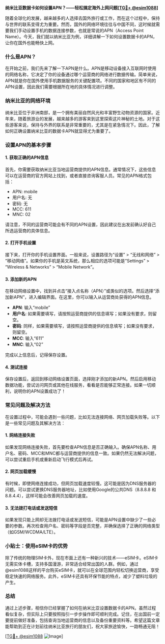 **纳米比亚数据卡如何设置APN？——轻松搞定海外上网问题[[TG💪+ @esim1088](https://t.me/s/esim1088)]**

随着全球化的发展，越来越多的人选择去国外旅行或工作，而在这个过程中，保持与世界的联系变得尤为重要。然而，国外的网络环境往往与中国不同，这时候就需要我们手动设置手机的数据连接参数，也就是常说的APN（Access Point Name）。今天，我们就以纳米比亚为例，详细讲解一下如何设置数据卡的APN，让你在国外也能畅快上网。

### 什么是APN？

在开始之前，我们先来了解一下APN是什么。APN是移动设备接入互联网时使用的网络名称，它决定了你的设备通过哪个运营商的网络进行数据传输。简单来说，APN就是你在国外使用手机数据服务的关键配置项。不同的国家和地区有不同的APN设置，因此我们需要根据所在地的具体情况进行调整。

### 纳米比亚的网络环境

纳米比亚位于非洲南部，是一个拥有美丽自然风光和丰富野生动物资源的国家。近年来，随着旅游业的发展，越来越多的游客来到这里探索这片神秘的土地。对于这些游客来说，保持与外界的联系是非常重要的，尤其是在紧急情况下。因此，了解如何正确设置纳米比亚的数据卡APN就显得尤为重要了。

### 设置APN的基本步骤

#### 1. 获取正确的APN信息

首先，你需要获取纳米比亚当地运营商提供的APN信息。通常情况下，这些信息可以在运营商的官方网站上找到，或者直接咨询客服人员。常见的APN格式包括：

- APN: mobile
- 用户名: 无
- 密码: 无
- MCC: 611
- MNC: 02

请注意，不同的运营商可能会有不同的APN设置，因此建议在出发前确认好自己所选运营商的具体信息。

#### 2. 打开手机设置

接下来，打开你的手机设置界面。一般来说，设置路径为“设置” > “无线和网络” > “移动网络”。如果你的手机是英文系统，那么相应的选项可能是“Settings” > “Wireless & Networks” > “Mobile Network”。

#### 3. 添加新的APN

在移动网络设置中，找到并点击“接入点名称（APN）”或类似的选项。然后选择“添加新APN”，进入编辑界面。在这里，你可以输入从运营商处获得的APN信息。

- **APN**: 输入“mobile”
- **用户名**: 如果需要填写，请按照运营商提供的信息填写；如果没有要求，则留空。
- **密码**: 同样，如果需要填写，请按照运营商提供的信息填写；如果没有要求，则留空。
- **MCC**: 输入“611”
- **MNC**: 输入“02”

完成以上信息后，记得保存设置。

#### 4. 测试连接

保存设置后，返回到移动网络设置页面，选择刚才添加的新APN。然后启用移动数据功能，尝试访问网页或其他在线服务，看看是否能够正常连接。如果一切顺利，说明你的APN设置成功了！

### 常见问题及解决方法

在设置过程中，可能会遇到一些问题，比如无法连接网络、网页加载失败等。以下是一些常见问题及其解决方法：

#### 1. 网络连接失败

如果发现网络连接失败，首先要检查APN信息是否正确输入。确保APN名称、用户名、密码、MCC和MNC都与运营商提供的信息一致。如果仍然无法解决问题，可以尝试重启手机或重新启动飞行模式后再试。

#### 2. 网页加载缓慢

有时候，即使网络连接成功，但网页加载速度较慢。这可能是因为DNS服务器的问题。可以尝试更换DNS服务器地址，比如使用Google的公共DNS（8.8.8.8 和 8.8.4.4），这样可能会改善网页加载的速度。

#### 3. 无法拨打电话或发送短信

如果发现只能上网却无法拨打电话或发送短信，可能是APN设置中缺少了一些必要的参数。再次检查用户名、密码等字段是否完整，并确保选择了正确的网络类型（如GSM/WCDMA/LTE）。

### 小贴士：使用eSIM卡的优势

除了传统的物理SIM卡外，现在市面上还有一种新兴的技术——eSIM卡。eSIM卡无需实体卡槽，支持多国漫游，非常适合经常出国的人群。例如，通过@esim1088这样的平台购买eSIM卡，就可以在全球范围内轻松切换运营商，享受稳定快速的网络服务。此外，eSIM卡还具有环保节能的特点，减少了塑料垃圾的产生。

### 总结

通过上述步骤，相信你已经掌握了如何在纳米比亚设置数据卡的APN。虽然过程看似复杂，但实际上只要按照指引一步步操作即可顺利完成。记住，在出国前一定要提前做好准备，包括查询当地运营商的信息以及备份重要资料等。希望这篇文章能帮助到正在计划前往纳米比亚旅行的朋友们，祝大家旅途愉快，一路畅通无阻！

[[TG💪+ @esim1088](https://t.me/s/esim1088) ![Image](https://i.postimg.cc/4NQfJmqS/Snipaste-2025-05-13-00-14-12.png)]